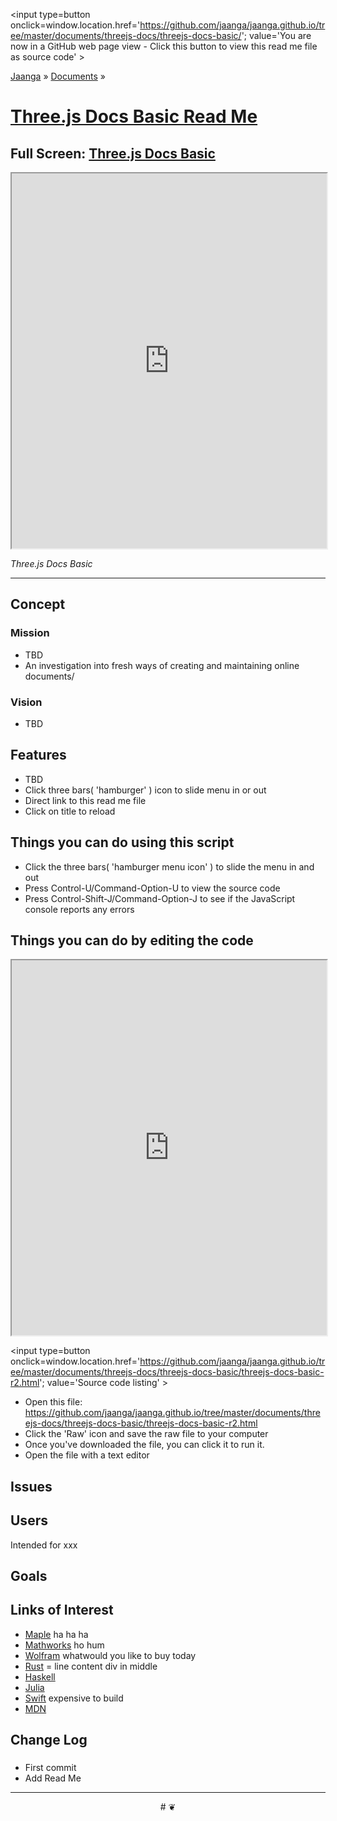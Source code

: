 ﻿<span style=display:none; >[You are now in a GitHub source code view - click this link to view Read Me file as a web page]
( http://jaanga.github.io/documents/threejs-docs/threejs-docs-basic/#readme.md "View file as a web page." ) </span>
<input type=button onclick=window.location.href='https://github.com/jaanga/jaanga.github.io/tree/master/documents/threejs-docs/threejs-docs-basic/'; 
value='You are now in a GitHub web page view - Click this button to view this read me file as source code' >

[Jaanga]( https://jaanga.github.io ) &raquo; [Documents]( http://jaanga.github.io/documents/  ) &raquo;


[Three.js Docs Basic Read Me]( https://jaanga.github.io/documents/threejs-docs/threejs-docs-basic/index.html#readme.md )
===

## Full Screen: [ Three.js Docs Basic ]( https://jaanga.github.io/documents/threejs-docs/threejs-docs-basic/index.html )


<img src="" style=display:none; width=800 >


<iframe src=https://jaanga.github.io/documents/threejs-docs/threejs-docs-basic/index.html width=100% height=600px ></iframe>


_Three.js Docs Basic_

***

## Concept

### Mission

* TBD
* An investigation into fresh ways of creating and maintaining online documents/

### Vision

* TBD

## Features

* TBD
* Click three bars( 'hamburger' ) icon to slide menu in or out
* Direct link to this read me file
* Click on title to reload 


## Things you can do using this script


* Click the three bars( 'hamburger menu icon' ) to slide the menu in and out
* Press Control-U/Command-Option-U to view the source code
* Press Control-Shift-J/Command-Option-J to see if the JavaScript console reports any errors



## Things you can do by editing the code

<iframe src='https://jaanga.github.io/cookbook-html/examples/libraries/ace-editor/ace-view-r1.html#
	http://jaanga.github.io/documents/threejs-docs/threejs-docs-basic/threejs-docs-basic-r2.html' width=100% height=600 ></iframe>

<input type=button onclick=window.location.href='https://github.com/jaanga/jaanga.github.io/tree/master/documents/threejs-docs/threejs-docs-basic/threejs-docs-basic-r2.html';
value='Source code listing' >


* Open this file: https://github.com/jaanga/jaanga.github.io/tree/master/documents/threejs-docs/threejs-docs-basic/threejs-docs-basic-r2.html
* Click the 'Raw' icon and save the raw file to your computer
* Once you've downloaded the file, you can click it to run it.
* Open the file with a text editor


## Issues

## Users

Intended for xxx

## Goals

## Links of Interest

* [Maple]( http://www.maplesoft.com/documentation_center/ ) ha ha ha
* [Mathworks]( http://www.mathworks.com/help/matlab/getting-started-with-matlab.html ) ho hum
* [Wolfram]( http://reference.wolfram.com/language/?source=nav ) whatwould you like to buy today
* [Rust]( https://doc.rust-lang.org/ ) = line content div in middle
* [Haskell]( https://wiki.haskell.org/Haskell )
* [Julia]( http://docs.julialang.org/en/release-0.4/ )
* [Swift]( https://developer.apple.com/library/ios/documentation/Swift/Conceptual/Swift_Programming_Language/ ) expensive to build
* [MDN]( https://developer.mozilla.org/en-US/docs/Web )


## Change Log

### 

* First commit
* Add Read Me


***

<center title='Jaanga ~ your 3D happy place' >
# <a href=javascript:window.scrollTo(0,0); style=text-decoration:none; > ❦ </a>
</center>
